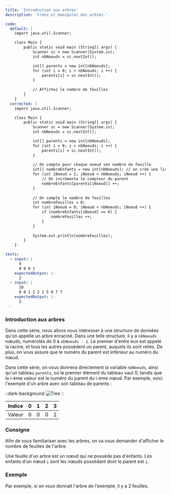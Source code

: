 ```yaml
---
title: 'Introduction aux arbres'
description: 'Créez et manipulez des arbres.'

code:
  default: |
    import java.util.Scanner;

    class Main { 
        public static void main (String[] args) {
            Scanner sc = new Scanner(System.in);
            int nbNoeuds = sc.nextInt();

            int[] parents = new int[nbNoeuds];
            for (int i = 0; i < nbNoeuds; i ++) {
                parents[i] = sc.nextInt();
            }
            
            // Affichez le nombre de feuilles
        }
    }
  corrected: |
    import java.util.Scanner;

    class Main { 
        public static void main (String[] args) {
            Scanner sc = new Scanner(System.in);
            int nbNoeuds = sc.nextInt();

            int[] parents = new int[nbNoeuds];
            for (int i = 0; i < nbNoeuds; i ++) {
                parents[i] = sc.nextInt();
            }
            
            // On compte pour chaque noeud son nombre de feuille
            int[] nombreEnfants = new int[nbNoeuds]; // on créé une liste de compteur
            for (int iNoeud = 1; iNoeud < nbNoeuds; iNoeud ++) {
                // On incrémente le compteur du parent
                nombreEnfants[parents[iNoeud]] ++;
            }
        
            // On compte le nombre de feuilles
            int nombreFeuilles = 0;
            for (int iNoeud = 0; iNoeud < nbNoeuds; iNoeud ++) {
                if (nombreEnfants[iNoeud] == 0) {
                    nombreFeuilles ++;
                }
            }
        
            System.out.println(nombreFeuilles);
        }
    }

tests:
  - input: |
      4
      0 0 0 1
    expectedOutput: |-
      2
  - input: |
      10
      0 0 1 2 2 1 5 0 7 7
    expectedOutput: |-
      5
---
```


### Introduction aux arbres

Dans cette série, nous allons nous intéresser à une structure de données qu'on appelle un arbre enraciné. Dans une telle structure, il y a `nbNoeuds` nœuds, numérotés de 0 à `nbNoeuds - 1`. Le premier d'entre eux est appelé la racine, et tous les autres possèdent un parent, auquels ils sont reliés. De plus, on vous assure que le numéro du parent est inférieur au numéro du nœud.

Dans cette série, on vous donnera directement la variable `nbNoeuds`, ainsi qu'un tableau `parents`, où le premier élément du tableau vaut 0, tandis que la i-ème valeur est le numéro du parent du i-ème nœud. Par exemple, voici l'exemple d'un arbre avec son tableau de parents :

::dark-background
![Tree](/polympiads/tree-metro-polympiads.png)
::

| Indice | 0   | 1   | 2   | 3   |
| ------ | --- | --- | --- | --- |
| Valeur | 0   | 0   | 0   | 1   |

### Consigne

Afin de vous familiariser avec les arbres, on va vous demander d'afficher le nombre de feuilles de l'arbre.

Une feuille d'un arbre est un nœud qui ne possède pas d'enfants. Les enfants d'un nœud `i` sont les nœuds possédant dont le parent est `i`.

### Exemple

Par exemple, si on vous donnait l'arbre de l'exemple, il y a 2 feuilles.
